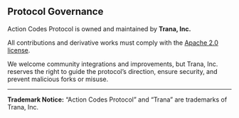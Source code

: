 ## Protocol Governance

Action Codes Protocol is owned and maintained by **Trana, Inc.**

All contributions and derivative works must comply with the [Apache 2.0 license](LICENSE).

We welcome community integrations and improvements, but Trana, Inc. reserves the right to guide the protocol’s direction, ensure security, and prevent malicious forks or misuse.

---

**Trademark Notice:** “Action Codes Protocol” and “Trana” are trademarks of Trana, Inc.